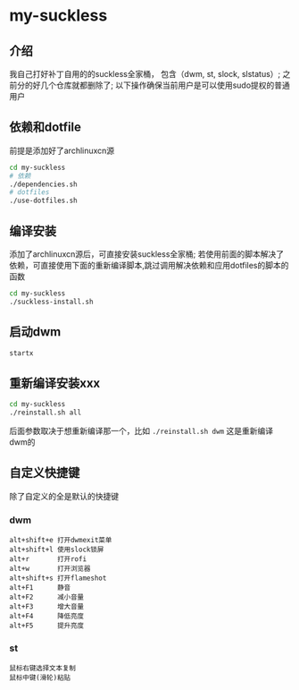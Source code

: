 # my-suckless
## 介绍
我自己打好补丁自用的的suckless全家桶， 包含（dwm, st, slock, slstatus）;
之前分的好几个仓库就都删除了;
以下操作确保当前用户是可以使用sudo提权的普通用户
##  依赖和dotfile
前提是添加好了archlinuxcn源
```bash
cd my-suckless
# 依赖
./dependencies.sh
# dotfiles
./use-dotfiles.sh
```
## 编译安装
添加了archlinuxcn源后，可直接安装suckless全家桶; 若使用前面的脚本解决了依赖，可直接使用下面的重新编译脚本,跳过调用解决依赖和应用dotfiles的脚本的函数
```bash
cd my-suckless
./suckless-install.sh
```
## 启动dwm
```bash
startx
```
## 重新编译安装xxx
```bash
cd my-suckless
./reinstall.sh all
```
后面参数取决于想重新编译那一个，比如
`./reinstall.sh dwm`
这是重新编译dwm的
## 自定义快捷键
除了自定义的全是默认的快捷键
### dwm
```text
alt+shift+e 打开dwmexit菜单
alt+shift+l 使用slock锁屏
alt+r       打开rofi
alt+w       打开浏览器  
alt+shift+s 打开flameshot
alt+F1      静音
alt+F2      减小音量
alt+F3      增大音量
alt+F4      降低亮度
alt+F5      提升亮度
```
### st
```text
鼠标右键选择文本复制
鼠标中键(滑轮)粘贴
```